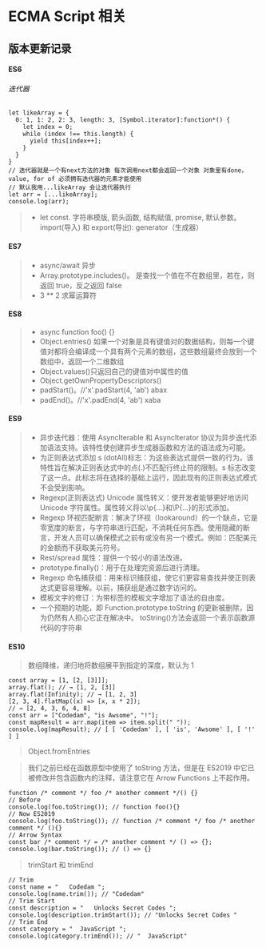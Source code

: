# ECMA Script 相关

## 版本更新记录

#### ES6

###### 迭代器

```code
let likeArray = {
  0: 1, 1: 2, 2: 3, length: 3, [Symbol.iterator]:function*() {
    let index = 0;
    while (index !== this.length) {
      yield this[index++];
    }
  }
}
// 迭代器就是一个有next方法的对象 每次调用next都会返回一个对象 对象里有done，value, for of 必须拥有迭代器的元素才能使用
// 默认我用...likeArray 会让迭代器执行
let arr = [...likeArray];
console.log(arr);
```

> -   let const. 字符串模版, 箭头函数, 结构赋值, promise, 默认参数。import(导入) 和 export(导出): generator（生成器）

#### ES7

> -   async/await 异步
> -   Array.prototype.includes()。 是查找一个值在不在数组里，若在，则返回 true，反之返回 false
> -   3 \*\* 2 求幂运算符

#### ES8

> -   async function foo() {}
> -   Object.entries() 如果一个对象是具有键值对的数据结构，则每一个键值对都将会编译成一个具有两个元素的数组，这些数组最终会放到一个数组中，返回一个二维数组
> -   Object.values()只返回自己的键值对中属性的值
> -   Object.getOwnPropertyDescriptors()
> -   padStart()。//'x'.padStart(4, 'ab') abax
> -   padEnd()。//'x'.padEnd(4, 'ab') xaba

#### ES9

> -   异步迭代器：使用 AsyncIterable 和 AsyncIterator 协议为异步迭代添加语法支持。该特性使创建异步生成器函数和方法的语法成为可能。
> -   为正则表达式添加 s (dotAll)标志：为这些表达式提供一致的行为。该特性旨在解决正则表达式中的点(.)不匹配行终止符的限制。s 标志改变了这一点。此标志将在选择的基础上运行，因此现有的正则表达式模式不会受到影响。
> -   Regexp(正则表达式) Unicode 属性转义：使开发者能够更好地访问 Unicode 字符属性。属性转义将以\p{…}和\P{…}的形式添加。
> -   Regexp 环视匹配断言：解决了环视（lookaround）的一个缺点，它是零宽度的断言，与字符串进行匹配，不消耗任何东西。使用隐藏的断言，开发人员可以确保模式之前有或没有另一个模式。例如：匹配美元的金额而不获取美元符号。
> -   Rest/spread 属性：提供一个较小的语法改进。
> -   prototype.finally()：用于在处理完资源后进行清理。
> -   Regexp 命名捕获组：用来标识捕获组，使它们更容易查找并使正则表达式更容易理解。以前，捕获组是通过数字访问的。
> -   模板文字的修订：为带标签的模板文字增加了语法的自由度。
> -   一个预期的功能，即 Function.prototype.toString 的更新被删除，因为仍然有人担心它正在解决中。 toString()方法会返回一个表示函数源代码的字符串

#### ES10

> 数组降维，递归地将数组展平到指定的深度，默认为 1

```code
const array = [1, [2, [3]]];
array.flat(); // → [1, 2, [3]]
array.flat(Infinity); // → [1, 2, 3]
[2, 3, 4].flatMap((x) => [x, x * 2]);
// → [2, 4, 3, 6, 4, 8]
const arr = ["Codedam", "is Awsome", "!"];
const mapResult = arr.map(item => item.split(" "));
console.log(mapResult); // [ [ 'Codedam' ], [ 'is', 'Awsome' ], [ '!' ] ]
```

> Object.fromEntries

> 我们之前已经在函数原型中使用了 toString 方法，但是在 ES2019 中它已被修改并包含函数内的注释，请注意它在 Arrow Functions 上不起作用。

```code
function /* comment */ foo /* another comment */() {}
// Before
console.log(foo.toString()); // function foo(){}
// Now ES2019
console.log(foo.toString()); // function /* comment */ foo /* another comment */ (){}
// Arrow Syntax
const bar /* comment */ = /* another comment */ () => {};
console.log(bar.toString()); // () => {}
```

> trimStart 和 trimEnd

```code
// Trim
const name = "   Codedam ";
console.log(name.trim()); // "Codedam"
// Trim Start
const description = "   Unlocks Secret Codes ";
console.log(description.trimStart()); // "Unlocks Secret Codes "
// Trim End
const category = "  JavaScript ";
console.log(category.trimEnd()); // "  JavaScript"
```

